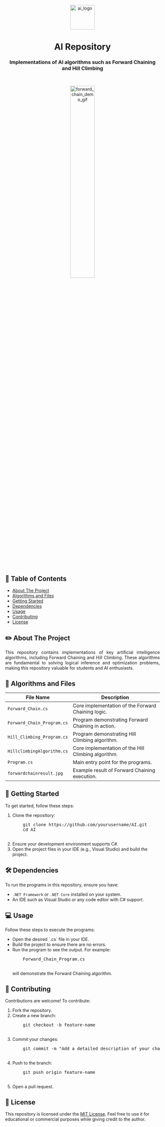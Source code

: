 <p align="center"> 
  <img src="images/ai_logo.png" alt="ai_logo" width="80px" height="80px">
</p>
<h1 align="center"> AI Repository </h1>
<h3 align="center"> Implementations of AI algorithms such as Forward Chaining and Hill Climbing </h3>
</br>

<p align="center"> 
  <img src="images/forward_chain_demo.gif" alt="forward_chain_demo_gif" width="40%" height="40%">
</p>

<!-- TABLE OF CONTENTS -->
<h2 id="table-of-contents"> 📑 Table of Contents</h2>

<nav>
  <ul>
    <li><a href="#about-the-project">About The Project</a></li>
    <li><a href="#algorithms-and-files">Algorithms and Files</a></li>
    <li><a href="#getting-started">Getting Started</a></li>
    <li><a href="#dependencies">Dependencies</a></li>
    <li><a href="#usage">Usage</a></li>
    <li><a href="#contributing">Contributing</a></li>
    <li><a href="#license">License</a></li>
  </ul>
</nav>

<!-- ABOUT THE PROJECT -->
<h2 id="about-the-project"> ✏️ About The Project</h2>

<p align="justify"> 
  This repository contains implementations of key artificial intelligence algorithms, including Forward Chaining and Hill Climbing. These algorithms are fundamental to solving logical inference and optimization problems, making this repository valuable for students and AI enthusiasts.
</p>

<!-- ALGORITHMS AND FILES -->
<h2 id="algorithms-and-files"> 📂 Algorithms and Files</h2>

| File Name                   | Description                                          |
|-----------------------------|------------------------------------------------------|
| `Forward_Chain.cs`          | Core implementation of the Forward Chaining logic.  |
| `Forward_Chain_Program.cs`  | Program demonstrating Forward Chaining in action.   |
| `Hill_Climbing_Program.cs`  | Program demonstrating Hill Climbing algorithm.      |
| `HillclimbingAlgorithm.cs`  | Core implementation of the Hill Climbing algorithm. |
| `Program.cs`                | Main entry point for the programs.                  |
| `forwardchainresult.jpg`    | Example result of Forward Chaining execution.       |

<!-- GETTING STARTED -->
<h2 id="getting-started"> 🚀 Getting Started</h2>

<p>
To get started, follow these steps:
</p>
<ol>
  <li>Clone the repository:
    <pre>
    git clone https://github.com/yourusername/AI.git
    cd AI
    </pre>
  </li>
  <li>Ensure your development environment supports C#.</li>
  <li>Open the project files in your IDE (e.g., Visual Studio) and build the project.</li>
</ol>

<!-- DEPENDENCIES -->
<h2 id="dependencies"> 🛠️ Dependencies</h2>

<p>
To run the programs in this repository, ensure you have:
</p>
<ul>
  <li><code>.NET Framework</code> or <code>.NET Core</code> installed on your system.</li>
  <li>An IDE such as Visual Studio or any code editor with C# support.</li>
</ul>

<!-- USAGE -->
<h2 id="usage"> 💻 Usage</h2>

<p>
Follow these steps to execute the programs:
</p>
<ul>
  <li>Open the desired `.cs` file in your IDE.</li>
  <li>Build the project to ensure there are no errors.</li>
  <li>Run the program to see the output. For example:
    <pre>
    Forward_Chain_Program.cs
    </pre>
    will demonstrate the Forward Chaining algorithm.
  </li>
</ul>

<!-- CONTRIBUTING -->
<h2 id="contributing"> 🤝 Contributing</h2>

<p>
Contributions are welcome! To contribute:
</p>
<ol>
  <li>Fork the repository.</li>
  <li>Create a new branch:
    <pre>
    git checkout -b feature-name
    </pre>
  </li>
  <li>Commit your changes:
    <pre>
    git commit -m "Add a detailed description of your changes"
    </pre>
  </li>
  <li>Push to the branch:
    <pre>
    git push origin feature-name
    </pre>
  </li>
  <li>Open a pull request.</li>
</ol>

<!-- LICENSE -->
<h2 id="license"> 📜 License</h2>

<p>
This repository is licensed under the <a href="LICENSE">MIT License</a>. Feel free to use it for educational or commercial purposes while giving credit to the author.
</p>
